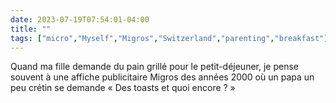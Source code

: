 ---date: 2023-07-19T07:54:01-04:00title: ""tags: ["micro","Myself","Migros","Switzerland","parenting","breakfast"]---Quand ma fille demande du pain grillé pour le petit-déjeuner, je pense souvent à une affiche publicitaire Migros des années 2000 où un papa un peu crétin se demande « Des toasts et quoi encore ? »